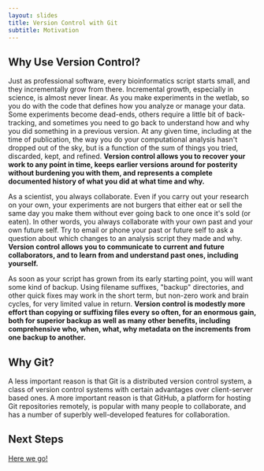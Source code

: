 ```yaml
---
layout: slides
title: Version Control with Git
subtitle: Motivation
---
```


## Why Use Version Control?

Just as professional software, every bioinformatics script starts
small, and they incrementally grow from there. Incremental growth,
especially in science, is almost never linear. As you make experiments
in the wetlab, so you do with the code that defines how you analyze or
manage your data. Some experiments become dead-ends, others require a
little bit of back-tracking, and sometimes you need to go back to
understand how and why you did something in a previous version. At any
given time, including at the time of publication, the way you do your
computational analysis hasn't dropped out of the sky, but is a
function of the sum of things you tried, discarded, kept, and
refined. **Version control allows you to recover your work to any point in
time, keeps earlier versions around for posterity without burdening
you with them, and represents a complete documented history of what
you did at what time and why.**

As a scientist, you always collaborate. Even if you carry out your
research on your own, your experiments are not burgers that either eat
or sell the same day you make them without ever going back to one once
it's sold (or eaten). In other words, you always collaborate with your
own past and your own future self. Try to email or phone your past or
future self to ask a question about which changes to an analysis
script they made and why. **Version control allows you to communicate to
current and future collaborators, and to learn from and understand
past ones, including yourself.**

As soon as your script has grown from its early starting point, you
will want some kind of backup. Using filename suffixes, "backup"
directories, and other quick fixes may work in the short term, but
non-zero work and brain cycles, for very limited value in
return. **Version control is modestly more effort than copying or
suffixing files every so often, for an enormous gain, both for
superior backup as well as many other benefits, including
comprehensive who, when, what, why metadata on the increments from one
backup to another.**


## Why Git?

A less important reason is that Git is a distributed version control
system, a class of version control systems with certain advantages
over client-server based ones. A more important reason is that GitHub,
a platform for hosting Git repositories remotely, is popular with many
people to collaborate, and has a number of superbly well-developed
features for collaboration.

## Next Steps

[Here we go!](01-backup.html)

